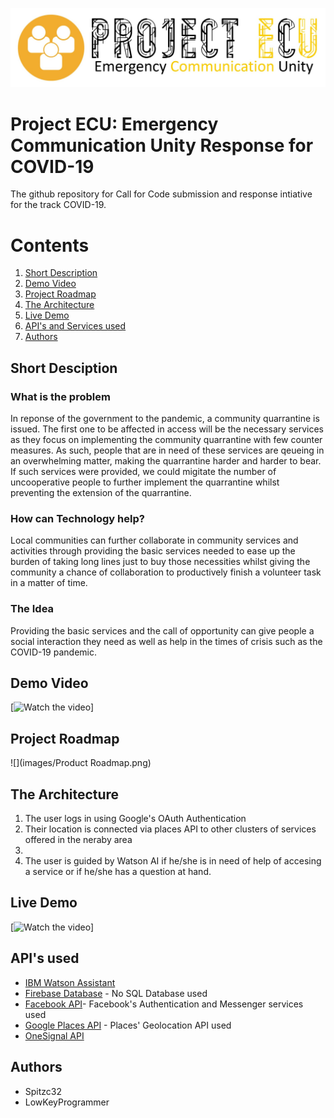 ![](images/Logo.jpg)
# Project ECU: Emergency Communication Unity Response for COVID-19

The github repository for Call for Code submission and response intiative for the track COVID-19.

# Contents
1. [Short Description](#Short-Description)
1. [Demo Video](#Demo-Video)
1. [Project Roadmap](#Project-Roadmap)
1. [The Architecture](#The-Architecture)
1. [Live Demo](#Live-Demo)
1. [API's and Services used](#APIs-used)
1. [Authors](#Authors)


## Short Desciption 

### What is the problem

In reponse of the government to the pandemic, a community quarrantine is issued. The first one to be affected in access will be the necessary services as they focus on implementing the community quarrantine with few counter measures. As such, people that are in need of these services are qeueing in an overwhelming matter, making the quarrantine harder and harder to bear. If such services were provided, we could migitate the number of uncooperative people to further implement the quarrantine whilst preventing the extension of the quarrantine.

### How can Technology help?

Local communities can further collaborate in community services and activities through providing the basic services needed to ease up the burden of taking long lines just to buy those necessities whilst giving the community a chance of collaboration to productively finish a volunteer task in a matter of time.

### The Idea
Providing the basic services and the call of opportunity can give people a social interaction they need as well as help in the times of crisis such as the COVID-19 pandemic. 

## Demo Video
[![Watch the video]()]

## Project Roadmap

![](images/Product Roadmap.png)

## The Architecture

1. The user logs in using Google's OAuth Authentication
2. Their location is connected via places API to other clusters of services offered in the neraby area
3. 
4. The user is guided by Watson AI if he/she is in need of help of accesing a service or if he/she has a question at hand.

## Live Demo

[![Watch the video]()]

## API's used

* [IBM Watson Assistant](https://www.ibm.com/cloud/watson-assistant/)
* [Firebase Database](https://firebase.google.com/) - No SQL Database used
* [Facebook API](https://developers.facebook.com/products)- Facebook's Authentication and Messenger services used
* [Google Places API](https://developers.google.com/places/web-service/intro) - Places' Geolocation API used
* [OneSignal API](https://app.onesignal.com/)

## Authors
* Spitzc32
* LowKeyProgrammer




